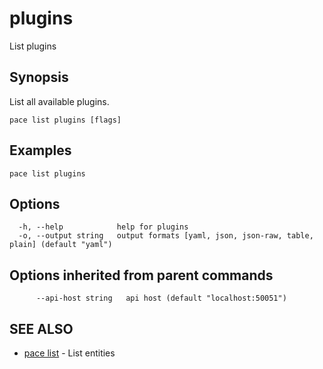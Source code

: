 # plugins

List plugins

## Synopsis

List all available plugins.

```
pace list plugins [flags]
```

## Examples

```
pace list plugins
```

## Options

```
  -h, --help            help for plugins
  -o, --output string   output formats [yaml, json, json-raw, table, plain] (default "yaml")
```

## Options inherited from parent commands

```
      --api-host string   api host (default "localhost:50051")
```

## SEE ALSO

* [pace list](./) - List entities
